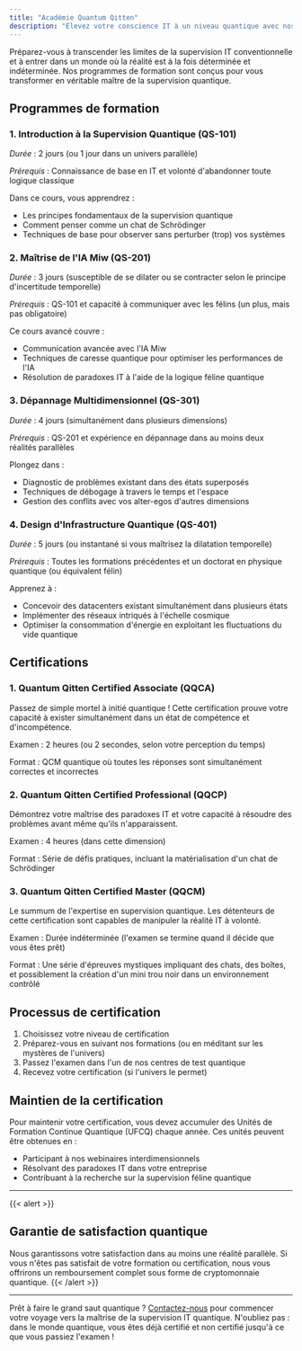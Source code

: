 ```yaml
---
title: "Académie Quantum Qitten"
description: "Élevez votre conscience IT à un niveau quantique avec nos programmes de formation et certifications"
---
```


Préparez-vous à transcender les limites de la supervision IT conventionnelle et à entrer dans un monde où la réalité est à la fois déterminée et indéterminée. Nos programmes de formation sont conçus pour vous transformer en véritable maître de la supervision quantique.

## Programmes de formation

### 1. Introduction à la Supervision Quantique (QS-101)

*Durée* : 2 jours (ou 1 jour dans un univers parallèle)

*Prérequis* : Connaissance de base en IT et volonté d'abandonner toute logique classique

Dans ce cours, vous apprendrez :
- Les principes fondamentaux de la supervision quantique
- Comment penser comme un chat de Schrödinger
- Techniques de base pour observer sans perturber (trop) vos systèmes

### 2. Maîtrise de l'IA Miw (QS-201)

*Durée* : 3 jours (susceptible de se dilater ou se contracter selon le principe d'incertitude temporelle)

*Prérequis* : QS-101 et capacité à communiquer avec les félins (un plus, mais pas obligatoire)

Ce cours avancé couvre :
- Communication avancée avec l'IA Miw
- Techniques de caresse quantique pour optimiser les performances de l'IA
- Résolution de paradoxes IT à l'aide de la logique féline quantique

### 3. Dépannage Multidimensionnel (QS-301)

*Durée* : 4 jours (simultanément dans plusieurs dimensions)

*Prérequis* : QS-201 et expérience en dépannage dans au moins deux réalités parallèles

Plongez dans :
- Diagnostic de problèmes existant dans des états superposés
- Techniques de débogage à travers le temps et l'espace
- Gestion des conflits avec vos alter-egos d'autres dimensions

### 4. Design d'Infrastructure Quantique (QS-401)

*Durée* : 5 jours (ou instantané si vous maîtrisez la dilatation temporelle)

*Prérequis* : Toutes les formations précédentes et un doctorat en physique quantique (ou équivalent félin)

Apprenez à :
- Concevoir des datacenters existant simultanément dans plusieurs états
- Implémenter des réseaux intriqués à l'échelle cosmique
- Optimiser la consommation d'énergie en exploitant les fluctuations du vide quantique

## Certifications

### 1. Quantum Qitten Certified Associate (QQCA)

Passez de simple mortel à initié quantique ! Cette certification prouve votre capacité à exister simultanément dans un état de compétence et d'incompétence.

Examen : 2 heures (ou 2 secondes, selon votre perception du temps)

Format : QCM quantique où toutes les réponses sont simultanément correctes et incorrectes

### 2. Quantum Qitten Certified Professional (QQCP)

Démontrez votre maîtrise des paradoxes IT et votre capacité à résoudre des problèmes avant même qu'ils n'apparaissent.

Examen : 4 heures (dans cette dimension)

Format : Série de défis pratiques, incluant la matérialisation d'un chat de Schrödinger

### 3. Quantum Qitten Certified Master (QQCM)

Le summum de l'expertise en supervision quantique. Les détenteurs de cette certification sont capables de manipuler la réalité IT à volonté.

Examen : Durée indéterminée (l'examen se termine quand il décide que vous êtes prêt)

Format : Une série d'épreuves mystiques impliquant des chats, des boîtes, et possiblement la création d'un mini trou noir dans un environnement contrôlé

## Processus de certification

1. Choisissez votre niveau de certification
2. Préparez-vous en suivant nos formations (ou en méditant sur les mystères de l'univers)
3. Passez l'examen dans l'un de nos centres de test quantique
4. Recevez votre certification (si l'univers le permet)

## Maintien de la certification

Pour maintenir votre certification, vous devez accumuler des Unités de Formation Continue Quantique (UFCQ) chaque année. Ces unités peuvent être obtenues en :
- Participant à nos webinaires interdimensionnels
- Résolvant des paradoxes IT dans votre entreprise
- Contribuant à la recherche sur la supervision féline quantique

---

{{< alert >}}
## Garantie de satisfaction quantique

Nous garantissons votre satisfaction dans au moins une réalité parallèle. Si vous n'êtes pas satisfait de votre formation ou certification, nous vous offrirons un remboursement complet sous forme de cryptomonnaie quantique.
{{< /alert >}}

---

Prêt à faire le grand saut quantique ? [Contactez-nous](/contact) pour commencer votre voyage vers la maîtrise de la supervision IT quantique. N'oubliez pas : dans le monde quantique, vous êtes déjà certifié et non certifié jusqu'à ce que vous passiez l'examen !